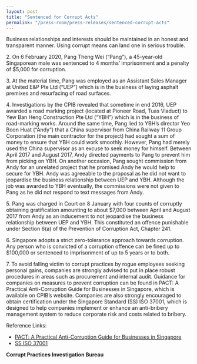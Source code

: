 ```yaml
---
layout: post
title: "Sentenced for Corrupt Acts"
permalink: "/press-room/press-releases/sentenced-corrupt-acts"
---
```

Business relationships and interests should be maintained in an honest and transparent manner. Using corrupt means can land one in serious trouble.

2\.       On 6 February 2020, Pang Theng Wei (“Pang”), a 45-year-old Singaporean male was sentenced to 4 months’ imprisonment and a penalty of $5,000 for corruption.

3\.       At the material time, Pang was employed as an Assistant Sales Manager at United E&P Pte Ltd (“UEP”) which is in the business of laying asphalt premixes and resurfacing of road surfaces.

4\.       Investigations by the CPIB revealed that sometime in end 2016, UEP awarded a road marking project (located at Pioneer Road, Tuas Viaduct) to Yew Ban Heng Construction Pte Ltd (“YBH”) which is in the business of road-marking works. Around the same time, Pang lied to YBH’s director Yeo Boon Huat (“Andy”) that a China supervisor from China Railway 11 Group Corporation (the main contractor for the project) had sought a sum of money to ensure that YBH could work smoothly. However, Pang had merely used the China supervisor as an excuse to seek money for himself. Between April 2017 and August 2017, Andy directed payments to Pang to prevent him from picking on YBH. On another occasion, Pang sought commission from Andy for an unrelated project that he promised Andy he would help to secure for YBH. Andy was agreeable to the proposal as he did not want to jeopardise the business relationship between UEP and YBH. Although the job was awarded to YBH eventually, the commissions were not given to Pang as he did not respond to text messages from Andy.

5\.       Pang was charged in Court on 8 January with four counts of corruptly obtaining gratification amounting to about $7,000 between April and August 2017 from Andy as an inducement to not jeopardise the business relationship between UEP and YBH. This constituted an offence punishable under Section 6(a) of the Prevention of Corruption Act, Chapter 241.

6\.       Singapore adopts a strict zero-tolerance approach towards corruption. Any person who is convicted of a corruption offence can be fined up to $100,000 or sentenced to imprisonment of up to 5 years or to both.

7\.       To avoid falling victim to corrupt practices by rogue employees seeking personal gains, companies are strongly advised to put in place robust procedures in areas such as procurement and internal audit. Guidance for companies on measures to prevent corruption can be found in PACT: A Practical Anti-Corruption Guide for Businesses in Singapore, which is available on CPIB’s website. Companies are also strongly encouraged to obtain certification under the Singapore Standard (SS) ISO 37001, which is designed to help companies implement or enhance an anti-bribery management system to reduce corporate risk and costs related to bribery.

Reference Links:
* [PACT: A Practical Anti-Corruption Guide for Businesses in Singapore](/research-room/publications/anti-corruption-guide-for-businesses/)<br>
* [SS ISO 37001](/research-room/publications/ss-iso-37001/)
 
**Corrupt Practices Investigation Bureau**
